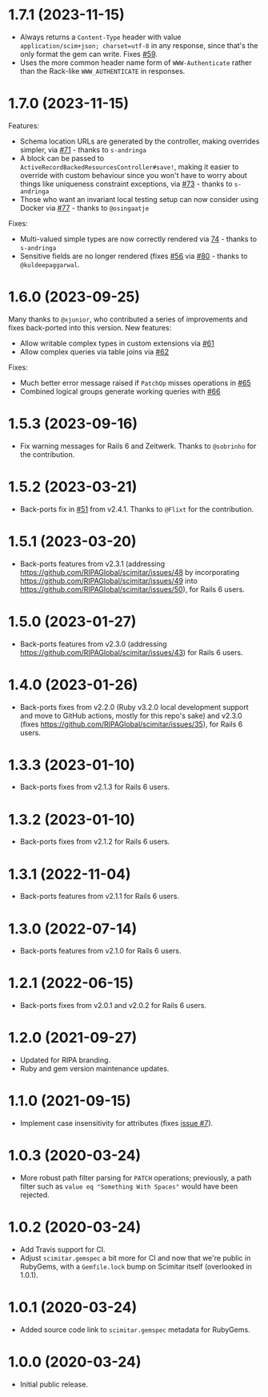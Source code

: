 # 1.7.1 (2023-11-15)

* Always returns a `Content-Type` header with value `application/scim+json; charset=utf-8` in any response, since that's the only format the gem can write. Fixes [#59](https://github.com/RIPAGlobal/scimitar/issues/59).
* Uses the more common header name form of `WWW-Authenticate` rather than the Rack-like `WWW_AUTHENTICATE` in responses.

# 1.7.0 (2023-11-15)

Features:

* Schema location URLs are generated by the controller, making overrides simpler, via [#71](https://github.com/RIPAGlobal/scimitar/pull/71) - thanks to `s-andringa`
* A block can be passed to `ActiveRecordBackedResourcesController#save!`, making it easier to override with custom behaviour since you won't have to worry about things like uniqueness constraint exceptions, via [#73](https://github.com/RIPAGlobal/scimitar/pull/73) - thanks to `s-andringa`
* Those who want an invariant local testing setup can now consider using Docker via [#77](https://github.com/RIPAGlobal/scimitar/pull/77) - thanks to `@osingaatje`

Fixes:

* Multi-valued simple types are now correctly rendered via [74](https://github.com/RIPAGlobal/scimitar/pull/74) - thanks to `s-andringa`
* Sensitive fields are no longer rendered (fixes [#56](https://github.com/RIPAGlobal/scimitar/issues/56) via [#80](https://github.com/RIPAGlobal/scimitar/pull/80) - thanks to `@kuldeepaggarwal`.

# 1.6.0 (2023-09-25)

Many thanks to `@xjunior`, who contributed a series of improvements and fixes back-ported into this version. New features:

* Allow writable complex types in custom extensions via [#61](https://github.com/RIPAGlobal/scimitar/pull/61)
* Allow complex queries via table joins via [#62](https://github.com/RIPAGlobal/scimitar/pull/62)

Fixes:

* Much better error message raised if `PatchOp` misses operations in [#65](https://github.com/RIPAGlobal/scimitar/pull/65)
* Combined logical groups generate working queries with [#66](https://github.com/RIPAGlobal/scimitar/pull/66)

# 1.5.3 (2023-09-16)

* Fix warning messages for Rails 6 and Zeitwerk. Thanks to `@sobrinho` for the contribution.

# 1.5.2 (2023-03-21)

* Back-ports fix in [#51](https://github.com/RIPAGlobal/scimitar/pull/51) from v2.4.1. Thanks to `@Flixt` for the contribution.

# 1.5.1 (2023-03-20)

* Back-ports features from v2.3.1 (addressing https://github.com/RIPAGlobal/scimitar/issues/48 by incorporating https://github.com/RIPAGlobal/scimitar/issues/49 into https://github.com/RIPAGlobal/scimitar/issues/50), for Rails 6 users.

# 1.5.0 (2023-01-27)

* Back-ports features from v2.3.0 (addressing https://github.com/RIPAGlobal/scimitar/issues/43) for Rails 6 users.

# 1.4.0 (2023-01-26)

* Back-ports fixes from v2.2.0 (Ruby v3.2.0 local development support and move to GitHub actions, mostly for this repo's sake) and v2.3.0 (fixes https://github.com/RIPAGlobal/scimitar/issues/35), for Rails 6 users.

# 1.3.3 (2023-01-10)

* Back-ports fixes from v2.1.3 for Rails 6 users.

# 1.3.2 (2023-01-10)

* Back-ports fixes from v2.1.2 for Rails 6 users.

# 1.3.1 (2022-11-04)

* Back-ports features from v2.1.1 for Rails 6 users.

# 1.3.0 (2022-07-14)

* Back-ports features from v2.1.0 for Rails 6 users.

# 1.2.1 (2022-06-15)

* Back-ports fixes from v2.0.1 and v2.0.2 for Rails 6 users.

# 1.2.0 (2021-09-27)

* Updated for RIPA branding.
* Ruby and gem version maintenance updates.

# 1.1.0 (2021-09-15)

* Implement case insensitivity for attributes (fixes [issue #7](https://github.com/RIPAGlobal/scimitar/issues/7)).

# 1.0.3 (2020-03-24)

* More robust path filter parsing for `PATCH` operations; previously, a path filter such as `value eq "Something With Spaces"` would have been rejected.

# 1.0.2 (2020-03-24)

* Add Travis support for CI.
* Adjust `scimitar.gemspec` a bit more for CI and now that we're public in RubyGems, with a `Gemfile.lock` bump on Scimitar itself (overlooked in 1.0.1).

# 1.0.1 (2020-03-24)

* Added source code link to `scimitar.gemspec` metadata for RubyGems.

# 1.0.0 (2020-03-24)

* Initial public release.
